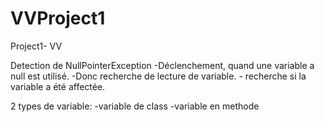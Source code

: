 # VVProject1
Project1- VV

Detection de NullPointerException
    -Déclenchement, quand une variable a null est utilisé.
    -Donc recherche de lecture de variable.
        - recherche si la variable a été affectée.
        
2 types de variable:
    -variable de class
    -variable en methode
    
